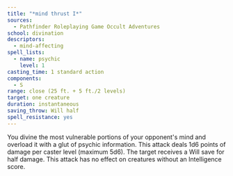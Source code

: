 ```yaml
---
title: "*mind thrust I*"
sources:
  - Pathfinder Roleplaying Game Occult Adventures
school: divination
descriptors:
  - mind-affecting
spell_lists:
  - name: psychic
    level: 1
casting_time: 1 standard action
components:
  - S
range: close (25 ft. + 5 ft./2 levels)
target: one creature
duration: instantaneous
saving_throw: Will half
spell_resistance: yes
---
```


You divine the most vulnerable portions of your opponent's mind and overload it with a glut of psychic information. This attack deals 1d6 points of damage per caster level (maximum 5d6). The target receives a Will save for half damage. This attack has no effect on creatures without an Intelligence score.
